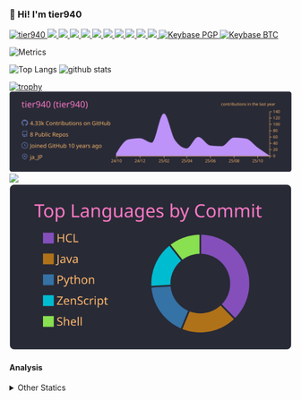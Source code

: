 ### 👋 Hi! I'm tier940

<p align="left"> 
  <a href="https://github.com/tier940/tier940/">
    <img src="https://komarev.com/ghpvc/?username=tier940" alt="tier940" />
  </a>
  <a href="http://twitter.com/tier940">
    <img height="20" src="https://img.shields.io/twitter/follow/tier940?label=Twitter&logo=twitter&style=flat" />
  </a>
  <a href="https://github.com/tier940">
    <img height="20" src="https://img.shields.io/github/followers/tier940?label=follow&logo=github&style=flat" />
  </a>
  <a href="https://www.reddit.com/user/tier940">
    <img height="20" src="https://img.shields.io/reddit/user-karma/combined/tier940?label=Reddit&logo=reddit&style=flat" />
  </a>
  <a href="https://stackoverflow.com/users/17317833/tier940">
    <img height="20" src="https://img.shields.io/stackexchange/stackoverflow/r/17317833?label=StackOverflow&logo=stack-overflow&style=flat" />
  </a>
  <a href="https://zenn.dev/tier940">
    <img height="20" src="https://zenn.badge.nikaera.com/s/tier940/likes" />
  </a>
  <a href="https://zenn.dev/tier940">
    <img height="20" src="https://zenn.badge.nikaera.com/s/tier940/followers" />
  </a>
  <a href="https://zenn.dev/tier940">
    <img height="20" src="https://zenn.badge.nikaera.com/s/tier940/articles" />
  </a>
  <a href="http://qiita.com/tier940">
    <img height="20" src="https://qiita-badge.apiapi.app/s/tier940/posts.svg" />
  </a>
  <a href="http://qiita.com/tier940">
    <img height="20" src="https://qiita-badge.apiapi.app/s/tier940/contributions.svg" />
  </a>
  <a href="https://github.com/tier940/tier940/">
    <img height="20" src="https://github.com/tier940/tier940/actions/workflows/main.yml/badge.svg" />
  </a>
  <a href="https://keybase.io/tier940">
    <img alt="Keybase PGP" src="https://img.shields.io/keybase/pgp/tier940">
  </a>
  <a href="https://keybase.io/tier940">
    <img alt="Keybase BTC" src="https://img.shields.io/keybase/btc/tier940">
  </a>
</p>

<!-- ![Metrics](https://metrics.lecoq.io/tier940) -->
![Metrics](https://github.com/tier940/tier940/blob/main/github-metrics.svg)

<p align="left"> 
  <img alt="Top Langs" height="150px" src="https://github-readme-stats.vercel.app/api/top-langs/?username=tier940&layout=compact&count_private=true&show_icons=true&show_icons=true&theme=onedark" />
  <img alt="github stats" height="150px" src="https://github-readme-stats.vercel.app/api?username=tier940&count_private=true&show_icons=true&show_icons=true&theme=onedark" />
</p>

[![trophy](https://github-profile-trophy.vercel.app/?username=tier940&theme=gruvbox)](https://github.com/ryo-ma/github-profile-trophy)
[![](https://raw.githubusercontent.com/tier940/tier940/master/profile-summary-card-output/dracula/0-profile-details.svg)](https://github.com/vn7n24fzkq/github-profile-summary-cards)
[![](https://raw.githubusercontent.com/tier940/tier940/master/profile-summary-card-output/dracula/1-repos-per-language.svg)](https://github.com/vn7n24fzkq/github-profile-summary-cards)
[![](https://raw.githubusercontent.com/tier940/tier940/master/profile-summary-card-output/dracula/2-most-commit-language.svg)](https://github.com/vn7n24fzkq/github-profile-summary-cards)

#### Analysis
<!-- <img height="150" src="https://github.com/tier940/tier940/blob/master/images/stat.svg" alt="Alternative Text"/> -->

<details>
  <summary>Other Statics</summary>
  <!--START_SECTION:waka-->
![Code Time](http://img.shields.io/badge/Code%20Time-0%20secs-blue)

**🐱 My GitHub Data** 

> 🏆 414 Contributions in the Year 2022
 > 
> 📦 4.6 kB Used in GitHub's Storage 
 > 
> 💼 Opted to Hire
 > 
> 📜 9 Public Repositories 
 > 
> 🔑 0 Private Repositories  
 > 
**I'm an Early 🐤** 

```text
🌞 Morning    69 commits     ████░░░░░░░░░░░░░░░░░░░░░   16.67% 
🌆 Daytime    171 commits    ██████████░░░░░░░░░░░░░░░   41.3% 
🌃 Evening    131 commits    ████████░░░░░░░░░░░░░░░░░   31.64% 
🌙 Night      43 commits     ██░░░░░░░░░░░░░░░░░░░░░░░   10.39%

```
📅 **I'm Most Productive on Saturday** 

```text
Monday       39 commits     ██░░░░░░░░░░░░░░░░░░░░░░░   9.42% 
Tuesday      67 commits     ████░░░░░░░░░░░░░░░░░░░░░   16.18% 
Wednesday    32 commits     ██░░░░░░░░░░░░░░░░░░░░░░░   7.73% 
Thursday     49 commits     ███░░░░░░░░░░░░░░░░░░░░░░   11.84% 
Friday       67 commits     ████░░░░░░░░░░░░░░░░░░░░░   16.18% 
Saturday     105 commits    ██████░░░░░░░░░░░░░░░░░░░   25.36% 
Sunday       55 commits     ███░░░░░░░░░░░░░░░░░░░░░░   13.29%

```


📊 **This Week I Spent My Time On** 

```text
⌚︎ Time Zone: Asia/Tokyo

💬 Programming Languages: 
Other                    5 hrs 58 mins       ████████████████████░░░░░   80.85% 
INI                      40 mins             ██░░░░░░░░░░░░░░░░░░░░░░░   9.25% 
JSON                     16 mins             █░░░░░░░░░░░░░░░░░░░░░░░░   3.79% 
Markdown                 15 mins             █░░░░░░░░░░░░░░░░░░░░░░░░   3.59% 
YAML                     5 mins              ░░░░░░░░░░░░░░░░░░░░░░░░░   1.15%

🔥 Editors: 
VS Code                  6 hrs 48 mins       ███████████████████████░░   92.13% 
Browser                  34 mins             ██░░░░░░░░░░░░░░░░░░░░░░░   7.87%

💻 Operating System: 
Windows                  6 hrs 48 mins       ███████████████████████░░   92.13% 
Linux                    34 mins             ██░░░░░░░░░░░░░░░░░░░░░░░   7.87%

```

**I Mostly Code in PHP** 

```text
PHP                      4 repos             ████████████░░░░░░░░░░░░░   50.0% 
JavaScript               1 repo              ███░░░░░░░░░░░░░░░░░░░░░░   12.5% 
HCL                      1 repo              ███░░░░░░░░░░░░░░░░░░░░░░   12.5% 
Shell                    1 repo              ███░░░░░░░░░░░░░░░░░░░░░░   12.5% 
Dockerfile               1 repo              ███░░░░░░░░░░░░░░░░░░░░░░   12.5%

```


**Timeline**

![Chart not found](https://raw.githubusercontent.com/tier940/tier940/main/charts/bar_graph.png) 


 Last Updated on 13/05/2022 19:36:20 UTC
<!--END_SECTION:waka-->
</details>
